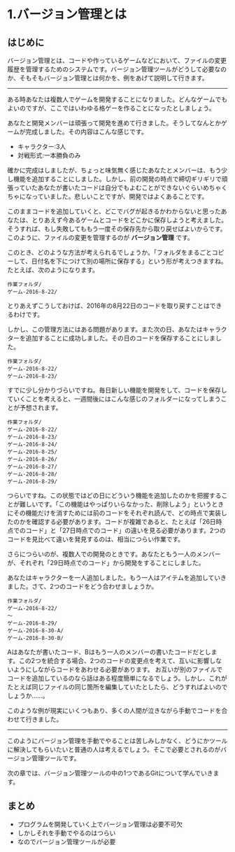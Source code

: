 # 1.バージョン管理とは

## はじめに

バージョン管理とは、コードや作っているゲームなどにおいて、ファイルの変更履歴を管理するためのシステムです。バージョン管理ツールがどうして必要なのか、そもそもバージョン管理とは何かを、例をあげて説明して行きます。

---

ある時あなたは複数人でゲームを開発することになりました。どんなゲームでもよいのですが、ここではいわゆる格ゲーを作ることになったとしましょう。

あなたと開発メンバーは頑張って開発を進めて行きました。そうしてなんとかゲームが完成しました。その内容はこんな感じです。

* キャラクター:3人
* 対戦形式:一本勝負のみ

確かに完成はしましたが、ちょっと味気無く感じたあなたとメンバーは、もう少し機能を追加することにしました。しかし、前の開発の時点で締切ギリギリで頑張っていたあなたが書いたコードは自分でもよむことができないぐらいめちゃくちゃになっていました。悲しいことですが、開発ではよくあることです。

このままコードを追加していくと、どこでバグが起きるかわからないと思ったあなたは、とりあえず今あるゲームとコードをどこかに保存しようと考えました。そうすれば、もし失敗してももう一度その保存先から取り戻せばよいからです。このように、ファイルの変更を管理するのが **バージョン管理** です。

このとき、どのような方法が考えられるでしょうか。「フォルダをまるごとコピーして、日付名を下につけて別の場所に保存する」という形が考えつきますね。たとえば、次のようになります。

```
作業フォルダ/
ゲーム-2016-8-22/
```

とりあえずこうしておけば、2016年の8月22日のコードを取り戻すことはできるわけです。

しかし、この管理方法にはある問題があります。また次の日、あなたはキャラクターを追加することに成功しました。その日のコードを保存することにしました。

```
作業フォルダ/
ゲーム-2016-8-22/
ゲーム-2016-8-23/
```

すでに少し分かりづらいですね。毎日新しい機能を開発をして、コードを保存していくことを考えると、一週間後にはこんな感じのフォルダーになってしまうことが予想されます。

```
作業フォルダ/
ゲーム-2016-8-22/
ゲーム-2016-8-23/
ゲーム-2016-8-24/
ゲーム-2016-8-25/
ゲーム-2016-8-26/
ゲーム-2016-8-27/
ゲーム-2016-8-28/
ゲーム-2016-8-29/
```

つらいですね。この状態ではどの日にどういう機能を追加したのかを把握することが難しいです。「この機能はやっぱりいらなかった、削除しよう」というときにその機能だけを消すためには前のコードをそれぞれ読んで、どの時点で実装したのかを確認する必要があります。コードが複雑であると、たとえば「26日時点でのコード」と「27日時点でのコード」の違いを見る必要があります。2つのコードを見比べて違いを発見するのは、相当につらい作業です。

さらにつらいのが、複数人での開発のときです。あなたともう一人のメンバーが、それぞれ「29日時点でのコード」から開発をすることにしました。

あなたはキャラクターを一人追加しました。もう一人はアイテムを追加していきました。さて、2つのコードをどう合わせましょうか。

```
作業フォルダ/
ゲーム-2016-8-22/
～
ゲーム-2016-8-29/
ゲーム-2016-8-30-A/
ゲーム-2016-8-30-B/
```

Aはあなたが書いたコード、Bはもう一人のメンバーの書いたコードだとします。この2つを統合する場合、2つのコードの変更点を考えて、互いに影響しないようにしながらコードをあわせる必要があります。
お互いが別のファイルでコードを追加しているのなら話はある程度簡単になるでしょう。しかし、これがたとえば同じファイルの同じ箇所を編集していたとしたら、どうすればよいのでしょうか……。

このような例が現実にいくつもあり、多くの人間が泣きながら手動でコードを合わせて行きました。

---

このようにバージョン管理を手動でやることは苦しみしかなく、どうにかツールに解決してもらいたいと普通の人は考えるでしょう。そこで必要とされるのがバージョン管理ツールです。

次の章では、バージョン管理ツールの中の1つであるGitについて学んでいきます。

## まとめ

* プログラムを開発していく上でバージョン管理は必要不可欠
* しかしそれを手動でやるのはつらい
* なのでバージョン管理ツールが必要
